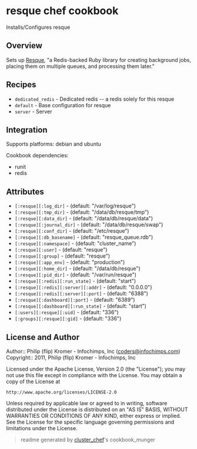 # resque chef cookbook

Installs/Configures resque

## Overview

Sets up [Resque](https://github.com/defunkt/resque), "a Redis-backed Ruby library for creating background jobs, placing them on multiple queues, and processing them later."

## Recipes 

* `dedicated_redis`          - Dedicated redis -- a redis solely for this resque
* `default`                  - Base configuration for resque
* `server`                   - Server

## Integration

Supports platforms: debian and ubuntu

Cookbook dependencies:
* runit
* redis


## Attributes

* `[:resque][:log_dir]`               -  (default: "/var/log/resque")
* `[:resque][:tmp_dir]`               -  (default: "/data/db/resque/tmp")
* `[:resque][:data_dir]`              -  (default: "/data/db/resque/data")
* `[:resque][:journal_dir]`           -  (default: "/data/db/resque/swap")
* `[:resque][:conf_dir]`              -  (default: "/etc/resque")
* `[:resque][:db_basename]`           -  (default: "resque_queue.rdb")
* `[:resque][:namespace]`             -  (default: "cluster_name")
* `[:resque][:user]`                  -  (default: "resque")
* `[:resque][:group]`                 -  (default: "resque")
* `[:resque][:app_env]`               -  (default: "production")
* `[:resque][:home_dir]`              -  (default: "/data/db/resque")
* `[:resque][:pid_dir]`               -  (default: "/var/run/resque")
* `[:resque][:redis][:run_state]`     -  (default: "start")
* `[:resque][:redis][:server][:addr]` -  (default: "0.0.0.0")
* `[:resque][:redis][:server][:port]` -  (default: "6388")
* `[:resque][:dashboard][:port]`      -  (default: "6389")
* `[:resque][:dashboard][:run_state]` -  (default: "start")
* `[:users][:resque][:uid]`           -  (default: "336")
* `[:groups][:resque][:gid]`          -  (default: "336")

## License and Author

Author::                Philip (flip) Kromer - Infochimps, Inc (<coders@infochimps.com>)
Copyright::             2011, Philip (flip) Kromer - Infochimps, Inc

Licensed under the Apache License, Version 2.0 (the "License");
you may not use this file except in compliance with the License.
You may obtain a copy of the License at

    http://www.apache.org/licenses/LICENSE-2.0

Unless required by applicable law or agreed to in writing, software
distributed under the License is distributed on an "AS IS" BASIS,
WITHOUT WARRANTIES OR CONDITIONS OF ANY KIND, either express or implied.
See the License for the specific language governing permissions and
limitations under the License.

> readme generated by [cluster_chef](http://github.com/infochimps/cluster_chef)'s cookbook_munger
